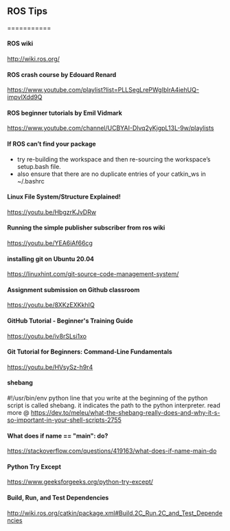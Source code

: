 ## ROS Tips
===========

#### ROS wiki
http://wiki.ros.org/

#### ROS crash course by Edouard Renard
https://www.youtube.com/playlist?list=PLLSegLrePWgIbIrA4iehUQ-impvIXdd9Q

#### ROS beginner tutorials by Emil Vidmark
https://www.youtube.com/channel/UCBYAI-Dlvq2yKjgpL13L-9w/playlists

#### If ROS can’t find your package
- try re-building the workspace and then re-sourcing the workspace’s setup.bash file.
- also ensure that there are no duplicate entries of your catkin_ws in ~/.bashrc

#### Linux File System/Structure Explained!
https://youtu.be/HbgzrKJvDRw

#### Running the simple publisher subscriber from ros wiki
https://youtu.be/YEA6iAf66cg

#### installing git on Ubuntu 20.04
https://linuxhint.com/git-source-code-management-system/

#### Assignment submission on Github classroom
https://youtu.be/8XKzEXKkhIQ

#### GitHub Tutorial - Beginner's Training Guide
https://youtu.be/iv8rSLsi1xo

#### Git Tutorial for Beginners: Command-Line Fundamentals
https://youtu.be/HVsySz-h9r4

#### shebang
 #!/usr/bin/env python
line that you write at the beginning of the python script is called shebang.
it indicates the path to the python interpreter.
read more @ https://dev.to/meleu/what-the-shebang-really-does-and-why-it-s-so-important-in-your-shell-scripts-2755

#### What does if __name__ == "__main__": do?
https://stackoverflow.com/questions/419163/what-does-if-name-main-do

#### Python Try Except
https://www.geeksforgeeks.org/python-try-except/

#### Build, Run, and Test Dependencies
http://wiki.ros.org/catkin/package.xml#Build.2C_Run.2C_and_Test_Dependencies


